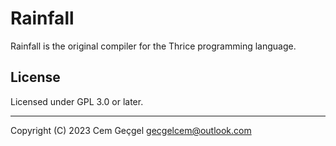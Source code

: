 # Rainfall

Rainfall is the original compiler for the Thrice programming language.

## License

Licensed under GPL 3.0 or later.

---

Copyright (C) 2023 Cem Geçgel <gecgelcem@outlook.com>
